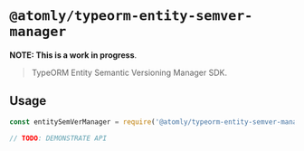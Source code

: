 # `@atomly/typeorm-entity-semver-manager`

**NOTE: This is a work in progress**.

> TypeORM Entity Semantic Versioning Manager SDK.

## Usage

```js
const entitySemVerManager = require('@atomly/typeorm-entity-semver-manager');

// TODO: DEMONSTRATE API
```
